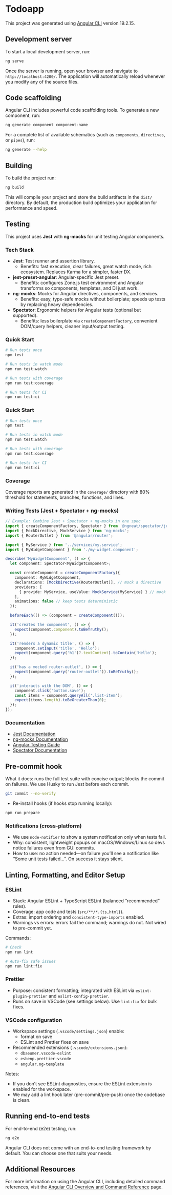 # Todoapp

This project was generated using [Angular CLI](https://github.com/angular/angular-cli) version 19.2.15.

## Development server

To start a local development server, run:

```bash
ng serve
```

Once the server is running, open your browser and navigate to `http://localhost:4200/`. The application will automatically reload whenever you modify any of the source files.

## Code scaffolding

Angular CLI includes powerful code scaffolding tools. To generate a new component, run:

```bash
ng generate component component-name
```

For a complete list of available schematics (such as `components`, `directives`, or `pipes`), run:

```bash
ng generate --help
```

## Building

To build the project run:

```bash
ng build
```

This will compile your project and store the build artifacts in the `dist/` directory. By default, the production build optimizes your application for performance and speed.

## Testing

This project uses **Jest** with **ng-mocks** for unit testing Angular components.

### Tech Stack

- **Jest**: Test runner and assertion library.
  - Benefits: fast execution, clear failures, great watch mode, rich ecosystem. Replaces Karma for a simpler, faster DX.
- **jest-preset-angular**: Angular-specific Jest preset.
  - Benefits: configures Zone.js test environment and Angular transforms so components, templates, and DI just work.
- **ng-mocks**: Mocks for Angular directives, components, and services.
  - Benefits: easy, type-safe mocks without boilerplate; speeds up tests by replacing heavy dependencies.
- **Spectator**: Ergonomic helpers for Angular tests (optional but supported).
  - Benefits: less boilerplate via `createComponentFactory`, convenient DOM/query helpers, cleaner input/output testing.

### Quick Start

```bash
# Run tests once
npm test

# Run tests in watch mode
npm run test:watch

# Run tests with coverage
npm run test:coverage

# Run tests for CI
npm run test:ci
```

### Quick Start

```bash
# Run tests once
npm test

# Run tests in watch mode
npm run test:watch

# Run tests with coverage
npm run test:coverage

# Run tests for CI
npm run test:ci
```

### Coverage

Coverage reports are generated in the `coverage/` directory with 80% threshold for statements, branches, functions, and lines.


### Writing Tests (Jest + Spectator + ng-mocks)

```typescript
// Example: Combine Jest + Spectator + ng-mocks in one spec
import { createComponentFactory, Spectator } from '@ngneat/spectator/jest';
import { MockDirective, MockService } from 'ng-mocks';
import { RouterOutlet } from '@angular/router';

import { MyService } from '../services/my.service';
import { MyWidgetComponent } from './my-widget.component';

describe('MyWidgetComponent', () => {
  let component: Spectator<MyWidgetComponent>;

  const createComponent = createComponentFactory({
    component: MyWidgetComponent,
    declarations: [MockDirective(RouterOutlet)], // mock a directive
    providers: [
      { provide: MyService, useValue: MockService(MyService) } // mock a service
    ],
    animations: false // keep tests deterministic
  });

  beforeEach(() => (component = createComponent()));

  it('creates the component', () => {
    expect(component.component).toBeTruthy();
  });

  it('renders a dynamic title', () => {
    component.setInput('title', 'Hello');
    expect(component.query('h1')?.textContent).toContain('Hello');
  });

  it('has a mocked router-outlet', () => {
    expect(component.query('router-outlet')).toBeTruthy();
  });

  it('interacts with the DOM', () => {
    component.click('button.save');
    const items = component.queryAll('.list-item');
    expect(items.length).toBeGreaterThan(0);
  });
});
```

### Documentation

- [Jest Documentation](https://jestjs.io/docs/getting-started)
- [ng-mocks Documentation](https://ng-mocks.sudo.eu/)
- [Angular Testing Guide](https://angular.dev/guide/testing)
- [Spectator Documentation](https://ngneat.github.io/spectator/)

## Pre-commit hook

What it does: runs the full test suite with concise output; blocks the commit on failures. We use Husky to run Jest before each commit.


```bash
git commit --no-verify
```

- Re-install hooks (if hooks stop running locally):

```bash
npm run prepare
```

### Notifications (cross‑platform)

- We use `node-notifier` to show a system notification only when tests fail.
- Why: consistent, lightweight popups on macOS/Windows/Linux so devs notice failures even from GUI commits.
- How to use: no action needed—on failure you’ll see a notification like “Some unit tests failed…”. On success it stays silent.

## Linting, Formatting, and Editor Setup

### ESLint
- Stack: Angular ESLint + TypeScript ESLint (balanced “recommended” rules).
- Coverage: app code and tests (`src/**/*.{ts,html}`).
- Extras: import ordering and `consistent-type-imports` enabled.
- Warnings vs errors: errors fail the command; warnings do not. Not wired to pre-commit yet.

Commands:
```bash
# Check
npm run lint

# Auto-fix safe issues
npm run lint:fix
```

### Prettier
- Purpose: consistent formatting; integrated with ESLint via `eslint-plugin-prettier` and `eslint-config-prettier`.
- Runs on save in VSCode (see settings below). Use `lint:fix` for bulk fixes.

### VSCode configuration
- Workspace settings (`.vscode/settings.json`) enable:
  - format on save
  - ESLint and Prettier fixes on save
- Recommended extensions (`.vscode/extensions.json`):
  - `dbaeumer.vscode-eslint`
  - `esbenp.prettier-vscode`
  - `angular.ng-template`

Notes:
- If you don’t see ESLint diagnostics, ensure the ESLint extension is enabled for the workspace.
- We may add a lint hook later (pre-commit/pre-push) once the codebase is clean.

## Running end-to-end tests

For end-to-end (e2e) testing, run:

```bash
ng e2e
```

Angular CLI does not come with an end-to-end testing framework by default. You can choose one that suits your needs.

## Additional Resources

For more information on using the Angular CLI, including detailed command references, visit the [Angular CLI Overview and Command Reference](https://angular.dev/tools/cli) page.
